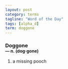 ```yaml
---
layout: post
category: terms
tagline: "Word of the Day"
tags: [alpha_d]
term: doggone
---
```


<h3>Doggone<br/> <small>&mdash; n. (dog<span>&middot;</span>gone)</small></h3>
<p><ol>
<li>a missing pooch</li>
</ol></p>
